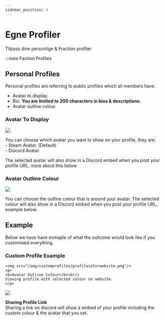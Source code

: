 ```yaml
---
sidebar_position: 4
---
```


# Egne Profiler

Tilpass dine personlige & Fraction profiler

:::note Faction Profiles


## Personal Profiles

Personal profiles are referring to public profiles which all members have.

- Avatar to display.
- Bio. **You are limited to 200 characters in bios & descriptions.**
- Avatar outline colour.

### Avatar To Display

<div class="flex-vcenter mb-1">
    <img src="/img/customprofiles/profileavatardisplay.png"/>
    <p>
    You can choose which avatar you want to show on your profile, they are:<br/>
- Steam Avatar. (Default)<br/>
- Discord Avatar.
    </p>
 </div>

The selected avatar will also show in a Discord embed when you post your profile URL, more about this below.

### Avatar Outline Colour

  <div class="flex-vcenter mb-1">
    <img src="/img/customprofiles/editavatarcolour.png"/>
    <p>
    You can choose the outline colour that is around your avatar.
    The selected colour will also show in a Discord embed when you post your profile URL, example below.
    </p>
 </div>

## Example

Below we have have exmaple of what the outcome would look like if you customised everything.

### Custom Profile Example<div class="flex-vcenter mb-1">
    <img src="/img/customprofiles/profilecolorwebsite.png"/>
    <p>
    <b>Avatar Outline Colour</b><br/>
    Viewing profile with selected colour on website.
    </p>
  </div>
    <div class="flex-vcenter mb-1">
    <img src="/img/customprofiles/profilediscordemebed.png"/>
    <p>
    <b>Sharing Profile Link</b><br/>
    Sharing a link on discord will show a embed of your profile including the custom colour & the avatar that you set.
    </p>
  </div>
